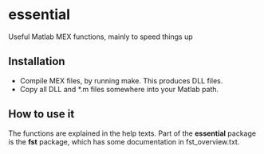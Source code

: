 # essential
Useful Matlab MEX functions, mainly to speed things up

## Installation

- Compile MEX files, by running make. This produces DLL files.
- Copy all DLL and *.m files somewhere into your Matlab path.

## How to use it

The functions are explained in the help texts.
Part of the **essential** package is the **fst** package, which has some
documentation in fst_overview.txt.
